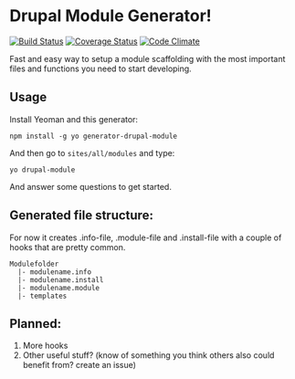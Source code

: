 Drupal Module Generator!
========================
[![Build Status](https://travis-ci.org/andeersg/generator-drupal-module.svg?branch=master)](https://travis-ci.org/andeersg/generator-drupal-module)
[![Coverage Status](https://coveralls.io/repos/andeersg/generator-drupal-module/badge.svg)](https://coveralls.io/r/andeersg/generator-drupal-module)
[![Code Climate](https://codeclimate.com/github/andeersg/generator-drupal-module/badges/gpa.svg)](https://codeclimate.com/github/andeersg/generator-drupal-module)

Fast and easy way to setup a module scaffolding with the most important files and functions you need to start developing.

## Usage

Install Yeoman and this generator:
```
npm install -g yo generator-drupal-module
```

And then go to ``sites/all/modules`` and type:
```
yo drupal-module
```
And answer some questions to get started.

## Generated file structure:

For now it creates .info-file, .module-file and .install-file with a couple of hooks that
are pretty common.

    Modulefolder
      |- modulename.info
      |- modulename.install
      |- modulename.module
      |- templates

## Planned:

1. More hooks
2. Other useful stuff? (know of something you think others also could benefit from? create an issue)
